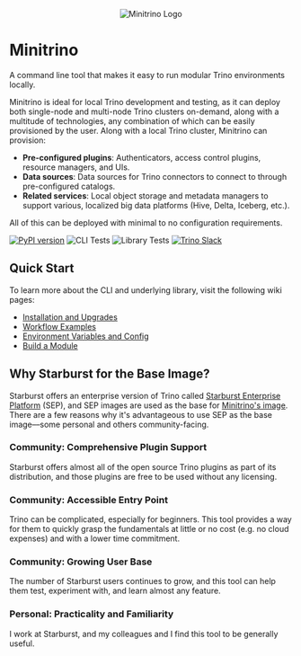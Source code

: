 <p align="center">
    <img alt="Minitrino Logo" src="../.img/minitrino-small.png" />
</p>

# Minitrino

A command line tool that makes it easy to run modular Trino environments
locally.

Minitrino is ideal for local Trino development and testing, as it can deploy
both single-node and multi-node Trino clusters on-demand, along with a multitude
of technologies, any combination of which can be easily provisioned by the user.
Along with a local Trino cluster, Minitrino can provision:

- **Pre-configured plugins**: Authenticators, access control plugins, resource
  managers, and UIs.
- **Data sources**: Data sources for Trino connectors to connect to through
  pre-configured catalogs.
- **Related services**: Local object storage and metadata managers to support
  various, localized big data platforms (Hive, Delta, Iceberg, etc.).

All of this can be deployed with minimal to no configuration requirements.

[![PyPI
version](https://img.shields.io/pypi/v/minitrino)](https://pypi.org/project/minitrino/)
![CLI
Tests](https://github.com/jefflester/minitrino/actions/workflows/cli-tests.yaml/badge.svg)
![Library
Tests](https://github.com/jefflester/minitrino/actions/workflows/lib-tests.yaml/badge.svg)
[![Trino
Slack](https://img.shields.io/static/v1?logo=slack&logoColor=959DA5&label=Slack&labelColor=333a41&message=join%20conversation&color=3AC358)](https://trinodb.io/slack.html)

## Quick Start

To learn more about the CLI and underlying library, visit the following wiki
pages:

- [Installation and
  Upgrades](https://github.com/jefflester/minitrino/wiki/Installation-and-Upgrades)
- [Workflow
  Examples](https://github.com/jefflester/minitrino/wiki/Workflow-Examples)
- [Environment Variables and
  Config](https://github.com/jefflester/minitrino/wiki/Environment-Variables-and-Config)
- [Build a Module](https://github.com/jefflester/minitrino/wiki/Build-a-Module)

## Why Starburst for the Base Image?

Starburst offers an enterprise version of Trino called [Starburst Enterprise
Platform](https://docs.starburst.io/latest/index.html) (SEP), and SEP images are
used as the base for [Minitrino's
image](https://github.com/jefflester/minitrino/tree/master/src/lib/image). There
are a few reasons why it's advantageous to use SEP as the base image––some
personal and others community-facing.

### Community: Comprehensive Plugin Support

Starburst offers almost all of the open source Trino plugins as part of its
distribution, and those plugins are free to be used without any licensing.

### Community: Accessible Entry Point

Trino can be complicated, especially for beginners. This tool provides a way for
them to quickly grasp the fundamentals at little or no cost (e.g. no cloud
expenses) and with a lower time commitment.

### Community: Growing User Base

The number of Starburst users continues to grow, and this tool can help them
test, experiment with, and learn almost any feature.

### Personal: Practicality and Familiarity

I work at Starburst, and my colleagues and I find this tool to be generally
useful.
